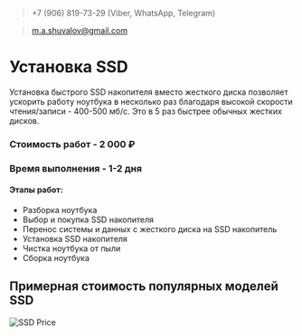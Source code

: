 > +7 (906) 819-73-29 (Viber, WhatsApp, Telegram)

> m.a.shuvalov@gmail.com

# Установка SSD

Установка быстрого SSD накопителя вместо жесткого диска позволяет ускорить работу ноутбука в несколько раз благодаря высокой скорости чтения/записи - 400-500 мб/с. Это в 5 раз быстрее обычных жестких дисков.

### Стоимость работ - 2 000 ₽
### Время выполнения - 1-2 дня
#### Этапы работ:

- Разборка ноутбука
- Выбор и покупка SSD накопителя
- Перенос системы и данных с жесткого диска на SSD накопитель
- Установка SSD накопителя
- Чистка ноутбука от пыли
- Сборка ноутбука

## Примерная стоимость популярных моделей SSD
![SSD Price](https://shvlv.ru/ssd_price.png)

<script src="//code.jivosite.com/widget.js" jv-id="I3EBKDHVvK" async></script>

<!-- Yandex.Metrika counter -->
<script type="text/javascript" >
   (function(m,e,t,r,i,k,a){m[i]=m[i]||function(){(m[i].a=m[i].a||[]).push(arguments)};
   m[i].l=1*new Date();k=e.createElement(t),a=e.getElementsByTagName(t)[0],k.async=1,k.src=r,a.parentNode.insertBefore(k,a)})
   (window, document, "script", "https://mc.yandex.ru/metrika/tag.js", "ym");

   ym(54654736, "init", {
        clickmap:true,
        trackLinks:true,
        accurateTrackBounce:true,
        webvisor:true
   });
</script>
<noscript><div><img src="https://mc.yandex.ru/watch/54654736" style="position:absolute; left:-9999px;" alt="" /></div></noscript>
<!-- /Yandex.Metrika counter -->
